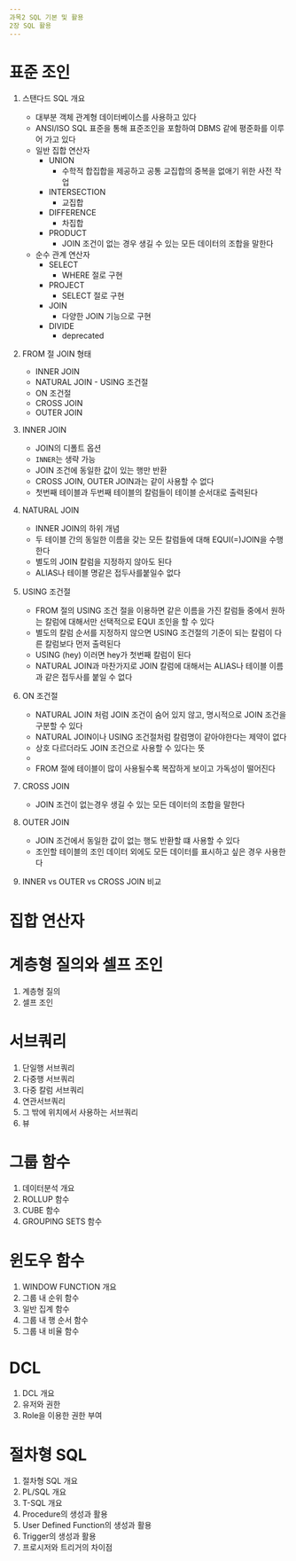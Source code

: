 ```yaml
---
과목2 SQL 기본 및 활용
2장 SQL 활용
---
```


# 표준 조인
1. 스탠다드 SQL 개요
   - 대부분 객체 관계형 데이터베이스를 사용하고 있다
   - ANSI/ISO SQL 표준을 통해 표준조인을 포함하여 DBMS 같에 평준화를 이루어 가고 있다
   - 일반 집합 연산자
     - UNION
       - 수학적 합집합을 제공하고 공통 교집합의 중복을 없애기 위한 사전 작업
     - INTERSECTION
       - 교집합
     - DIFFERENCE
       - 차집합
     - PRODUCT
       - JOIN 조건이 없는 경우 생길 수 있는 모든 데이터의 조합을 말한다
   - 순수 관계 연산자
     - SELECT
       - WHERE 절로 구현
     - PROJECT
       - SELECT 절로 구현
     - JOIN
       - 다양한 JOIN 기능으로 구현
     - DIVIDE
       - deprecated

2. FROM 절 JOIN 형태
   - INNER JOIN
   - NATURAL JOIN - USING 조건절
   - ON 조건절
   - CROSS JOIN
   - OUTER JOIN 
3. INNER JOIN
   - JOIN의 디폴트 옵션
   - `INNER`는 생략 가능
   - JOIN 조건에 동일한 값이 있는 행만 반환
   - CROSS JOIN, OUTER JOIN과는 같이 사용할 수 없다
   - 첫번째 테이블과 두번째 테이블의 칼럼들이 테이블 순서대로 출력된다
4. NATURAL JOIN
   - INNER JOIN의 하위 개념
   - 두 테이블 간의 동일한 이름을 갖는 모든 칼럼들에 대해 EQUI(=)JOIN을 수행한다
   - 별도의 JOIN 칼럼을 지정하지 않아도 된다
   - ALIAS나 테이블 명같은 접두사를붙일수 없다
5. USING 조건절
   - FROM 절의 USING 조건 절을 이용하면 같은 이름을 가진 칼럼들 중에서 원하는 칼럼에 대해서만 선택적으로 EQUI 조인을 할 수 있다
   - 별도의 칼럼 순서를 지정하지 않으면 USING 조건절의 기준이 되는 칼럼이 다른 칼럼보다 먼저 출력된다
   - USING (hey) 이러면 hey가 첫번째 칼럼이 된다
   - NATURAL JOIN과 마찬가지로 JOIN 칼럼에 대해서는 ALIAS나 테이블 이름과 같은 접두사를 붙일 수 없다
6. ON 조건절
   - NATURAL JOIN 처럼 JOIN 조건이 숨어 있지 않고, 명시적으로 JOIN 조건을 구분할 수 있다
   - NATURAL JOIN이나 USING 조건절처럼 칼럼명이 같아야한다는 제약이 없다
   - 상호 다르더라도 JOIN 조건으로 사용할 수 있다는 뜻
   - 
   - FROM 절에 테이블이 많이 사용될수록 복잡하게 보이고 가독성이 떨어진다
7. CROSS JOIN
   - JOIN 조건이 없는경우 생길 수 있는 모든 데이터의 조합을 말한다
8. OUTER JOIN
   - JOIN 조건에서 동일한 값이 없는 행도 반환할 떄 사용할 수 있다
   - 조인할 테이블의 조인 데이터 외에도 모든 데이터를 표시하고 싶은 경우 사용한다
9.  INNER vs OUTER vs CROSS JOIN 비교



# 집합 연산자

# 계층형 질의와 셀프 조인
1. 계층형 질의
2. 셀프 조인

# 서브쿼리
1. 단일행 서브쿼리
2. 다중행 서브쿼리
3. 다중 칼럼 서브쿼리
4. 연관서브쿼리
5. 그 밖에 위치에서 사용하는 서브쿼리
6. 뷰

# 그룹 함수
1. 데이터분석 개요
2. ROLLUP 함수
3. CUBE 함수
4. GROUPING SETS 함수

# 윈도우 함수
1. WINDOW FUNCTION 개요
2. 그룹 내 순위 함수
3. 일반 집계 함수
4. 그룹 내 행 순서 함수
5. 그룹 내 비율 함수

# DCL
1. DCL 개요
2. 유저와 권한
3. Role을 이용한 권한 부여


# 절차형 SQL
1. 절차형 SQL 개요
2. PL/SQL 개요
3. T-SQL 개요
4. Procedure의 생성과 활용
5. User Defined Function의 생성과 활용
6. Trigger의 생성과 활용
7. 프로시저와 트리거의 차이점